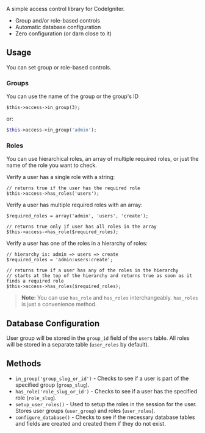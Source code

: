 A simple access control library for CodeIgniter.

* Group and/or role-based controls
* Automatic database configuration
* Zero configuration (or darn close to it)

## Usage

You can set group or role-based controls.

### Groups

You can use the name of the group or the group's ID

	$this->access->in_group(3);

or:

```php
$this->access->in_group('admin');
```

### Roles

You can use hierarchical roles, an array of multiple required roles, or just the name of the role you want to check.

Verify a user has a single role with a string:

	// returns true if the user has the required role
	$this->access->has_roles('users');

Verify a user has multiple required roles with an array:

	$required_roles = array('admin', 'users', 'create');
	
	// returns true only if user has all roles in the array
	$this->access->has_role($required_roles);

Verify a user has one of the roles in a hierarchy of roles:

	// hierarchy is: admin => users => create
	$required_roles = 'admin:users:create';

	// returns true if a user has any of the roles in the hierarchy
	// starts at the top of the hierarchy and returns true as soon as it finds a required role
	$this->access->has_roles($required_roles);

> **Note:** You can use `has_role` and `has_roles` interchangeably. `has_roles` is just a convenience method.

## Database Configuration

User group will be stored in the `group_id` field of the `users` table. All roles will be stored in a separate table (`user_roles` by default).

## Methods

* `in_group('group_slug_or_id')` - Checks to see if a user is part of the specified group (`group_slug`).
* `has_role('role_slug_or_id')` - Checks to see if a user has the specified role (`role_slug`).
* `setup_user_roles()` - Used to setup the roles in the session for the user. Stores user groups (`user_group`) and roles (`user_roles`).
* `configure_database()` - Checks to see if the necessary database tables and fields are created and created them if they do not exist.